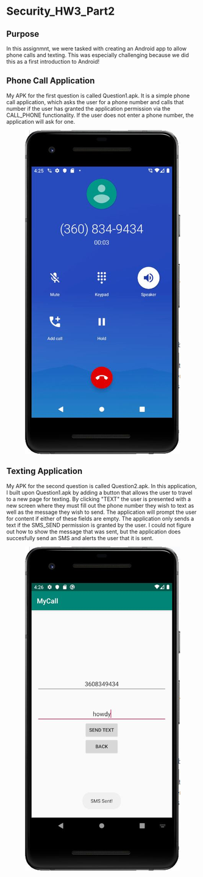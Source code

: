# Security_HW3_Part2

## Purpose
In this assignmnt, we were tasked with creating an Android app to allow phone calls and texting. This was especially challenging because we did this as a first introduction to Android! 

## Phone Call Application
My APK for the first question is called Question1.apk. It is a simple phone call application, which asks the user for a phone number and calls that number if the user has granted the application permission via the CALL_PHONE functionality. If the user does not enter a phone number, the application will ask for one.

<p align="center">
  <img src="https://github.com/jkwourms/Security_HW3_Part2/blob/master/Photos/phone_call.JPG">
</p>

## Texting Application
My APK for the second question is called Question2.apk. In this application, I built upon Question1.apk by adding a button that allows the user to travel to a new page for texting. By clicking "TEXT" the user is presented with a new screen where they must fill out the phone number they wish to text as well as the message they wish to send. The application will prompt the user for content if either of these fields are empty. The application only sends a text if the SMS_SEND permission is granted by the user. I could not figure out how to show the message that was sent, but the application does succesfully send an SMS and alerts the user that it is sent.

<p align="center">
  <img src="https://github.com/jkwourms/Security_HW3_Part2/blob/master/Photos/text.JPG">
</p>
